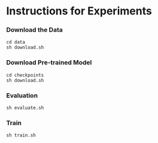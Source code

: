 # Instructions for Experiments

### Download the Data
```
cd data
sh download.sh
```

### Download Pre-trained Model
```
cd checkpoints
sh download.sh
```

### Evaluation
```
sh evaluate.sh
```

### Train
```
sh train.sh
```
